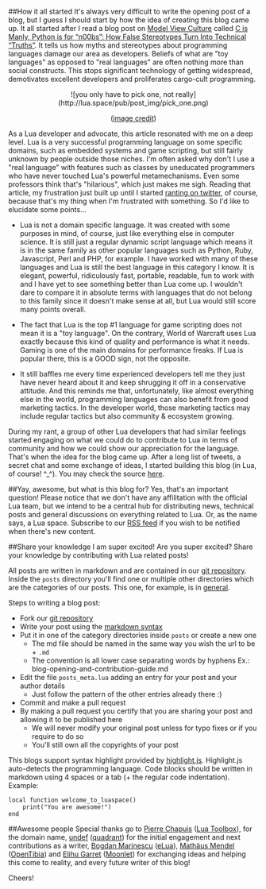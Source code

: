 ##How it all started
It's always very difficult to write the opening post of a blog, but I guess I should start by how the idea of creating this blog came up. It all started after I read a blog post on [Model View Culture](https://modelviewculture.com) called [C is Manly, Python is for “n00bs”: How False Stereotypes Turn Into Technical “Truths”](https://modelviewculture.com/pieces/c-is-manly-python-is-for-n00bs-how-false-stereotypes-turn-into-technical-truths). It tells us how myths and stereotypes about programming languages damage our area as developers. Beliefs of what are "toy languages" as opposed to "real languages" are often nothing more than social constructs. This stops significant technology of getting widespread, demotivates excellent developers and proliferates cargo-cult programming. 

<center>
![you only have to pick one, not really](http://lua.space/pub/post_img/pick_one.png)

([image credit](http://www.devbattles.com/en/sand/post-1315-5+Myths+to+Know+Before+You+Learn+How+to+Become+a+Software+Developer))
</center>

As a Lua developer and advocate, this article resonated with me on a deep level. Lua is a very successful programming language on some specific domains, such as embedded systems and game scripting, but still fairly unknown by people outside those niches. I'm often asked why don't I use a "real language" with features such as classes by uneducated programmers who have never touched Lua's powerful metamechanisms. Even some professors think that's "hilarious", which just makes me sigh. Reading that article, my frustration just built up until I started [ranting on twitter](https://twitter.com/etiene_d/status/673850335191003136), of course, because that's my thing when I'm frustrated with something. So I'd like to elucidate some points...

* Lua is not a domain specific language. It was created with some purposes in mind, of course, just like everything else in computer science. It is still just a regular dynamic script language which means it is in the same family as other popular languages such as Python, Ruby, Javascript, Perl and PHP, for example. I have worked with many of these languages and Lua is still the best language in this category I know. It is elegant, powerful, ridiculously fast, portable, readable, fun to work with and I have yet to see something better than Lua come up. I wouldn't dare to compare it in absolute terms with languages that do not belong to this family since it doesn't make sense at all, but Lua would still score many points overall. 

* The fact that Lua is the top #1 language for game scripting does not mean it is a "toy language". On the contrary, World of Warcraft uses Lua exactly because this kind of quality and performance is what it needs. Gaming is one of the main domains for performance freaks. If Lua is popular there, this is a GOOD sign, not the opposite.

* It still baffles me every time experienced developers tell me they just have never heard about it and keep shrugging it off in a conservative attitude. And this reminds me that, unfortunately, like almost everything else in the world, programming languages can also benefit from good marketing tactics. In the developer world, those marketing tactics may include regular tactics but also community & ecosystem growing.  

During my rant, a group of other Lua developers that had similar feelings started engaging on what we could do to contribute to Lua in terms of community and how we could show our appreciation for the language. That's when the idea for the blog came up. After a long list of tweets, a secret chat and some exchange of ideas, I started building this blog (in Lua, of course! ^_^). You may check the source [here](https://github.com/Etiene/lua.space). 

##Yay, awesome, but what is this blog for?
Yes, that's an important question! Please notice that we don't have any affilitation with the official Lua team, but we intend to be a central hub for distributing news, technical posts and general discussions on everything related to Lua. Or, as the name says, a Lua space. Subscribe to our [RSS feed](http://feeds.feedburner.com/Luaspace) if you wish to be notified when there's new content.

##Share your knowledge
I am super excited! Are you super excited? Share your knowledge by contributing with Lua related posts! 

All posts are written in markdown and are contained in our [git repository](https://github.com/Etiene/lua.space). Inside the `posts` directory you'll find one or multiple other directories which are the categories of our posts. This one, for example, is in [general](https://github.com/Etiene/lua.space/tree/master/posts/general).  

Steps to writing a blog post:

* Fork our [git repository](https://github.com/Etiene/lua.space)
* Write your post using the [markdown syntax](https://help.github.com/articles/markdown-basics/)
* Put it in one of the category directories inside `posts` or create a new one
   *  The md file should be named in the same way you wish the url to be + `.md`
   *  The convention is all lower case separating words by hyphens Ex.: blog-opening-and-contribution-guide.md
* Edit the file `posts_meta.lua` adding an entry for your post and your author details
   *  Just follow the pattern of the other entries already there :)
* Commit and make a pull request
* By making a pull request you certify that you are sharing your post and allowing it to be published here
   *  We will never modify your original post unless for typo fixes or if you require to do so 
   *  You'll still own all the copyrights of your post

This blogs support syntax highlight provided by [highlight.js](http://highlightjs.org). Highlight.js auto-detects the programming language. Code blocks should be written in markdown using 4 spaces or a tab (+ the regular code indentation). Example:

	local function welcome_to_luaspace()
		print("You are awesome!")
	end

##Awesome people
Special thanks go to [Pierre Chapuis](https://twitter.com/pchapuis) ([Lua Toolbox](https://lua-toolbox.com/)), for the domain name, [undef](https://twitter.com/undefdev) ([quadrant](http://quadrantgame.com/)) for the initial engagement and next contributions as a writer, [Bogdan Marinescu](https://twitter.com/bogdanm78) ([eLua](http://eluaproject.net)), [Mathäus Mendel](https://twitter.com/mathausmendel) ([OpenTibia](github.com/opentibia/ )) and [Elihu Garret](https://twitter.com/Mr_Auk) ([Moonlet](https://github.com/elihugarret/Moonlet)) for exchanging ideas and helping this come to reality, and every future writer of this blog!

Cheers!